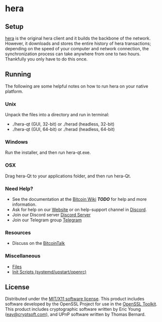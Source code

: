 hera
=====================

Setup
---------------------
[hera](https://www.heraproject.org/hera-wallets/) is the original hera client and it builds the backbone of the network. However, it downloads and stores the entire history of hera transactions; depending on the speed of your computer and network connection, the synchronization process can take anywhere from one to two hours. Thankfully you only have to do this once.

Running
---------------------
The following are some helpful notes on how to run hera on your native platform.

### Unix

Unpack the files into a directory and run in terminal:

- ./hera-qt (GUI, 32-bit) or ./herad (headless, 32-bit)
- ./hera-qt (GUI, 64-bit) or ./herad (headless, 64-bit)

### Windows

Run the installer, and then run hera-qt.exe.

### OSX

Drag hera-Qt to your applications folder, and then run hera-Qt.

### Need Help?

* See the documentation at the [Bitcoin Wiki](https://en.bitcoin.it/wiki/Main_Page) ***TODO***
for help and more information.
* Ask for help on our [Website](https://www.heraproject.org/help-support/) or on help-support channel in [Discord](http://discordapp.com/invite/B8F7Jdv).
* Join our Discord server [Discord Server](http://discordapp.com/invite/B8F7Jdv)
* Join our Telegram group [Telegram](http://t.me/heracoin )

### Resources

* Discuss on the [BitcoinTalk](https://bitcointalk.org/index.php?topic=1848351.0)

### Miscellaneous

- [Files](files.md)
- [Init Scripts (systemd/upstart/openrc)](init.md)

License
---------------------
Distributed under the [MIT/X11 software license](http://www.opensource.org/licenses/mit-license.php).
This product includes software developed by the OpenSSL Project for use in the [OpenSSL Toolkit](https://www.openssl.org/). This product includes
cryptographic software written by Eric Young ([eay@cryptsoft.com](mailto:eay@cryptsoft.com)), and UPnP software written by Thomas Bernard.
